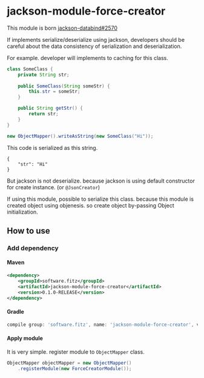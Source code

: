 # jackson-module-force-creator
This module is born [jackson-databind#2570](https://github.com/FasterXML/jackson-databind/issues/2570)

If implements serialize/deserialize using jackson, developers should be careful about the data consistency of serialization and deserialization.

For example. developer will implements to caching for this class.

```java
class SomeClass {
    private String str;
    
    public SomeClass(String someStr) {
        this.str = someStr;
    }

    public String getStr() {
        return str;
    }
}

new ObjectMapper().writeAsString(new SomeClass("Hi"));
```

This code is serialized as this string.

```
{
    "str": "Hi"
}
```

But jackson is not deserialize. because jackson is using default constructor for create instance. (or `@JsonCreator`)

If using this module, possible to serialize this class. because this module is created object using objenesis. so create object by-passing Object initialization.


## How to use
### Add dependency
#### Maven
```xml
<dependency>
    <groupId>software.fitz</groupId>
    <artifactId>jackson-module-force-creator</artifactId>
    <version>0.1.0-RELEASE</version>
</dependency>
```

#### Gradle
```groovy
compile group: 'software.fitz', name: 'jackson-module-force-creator', version: '0.1.0-RELEASE'
```

#### Apply module
It is very simple. register module to `ObjectMapper` class.

```java
ObjectMapper objectMapper = new ObjectMapper()
    .registerModule(new ForceCreatorModule());
```